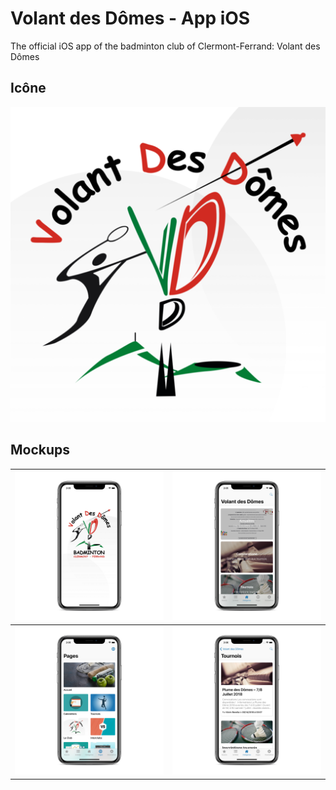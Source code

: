 # Volant des Dômes - App iOS

The official iOS app of the badminton club of Clermont-Ferrand: Volant des Dômes

## Icône

![VDD](https://github.com/Drusy/vdd-ios/blob/master/resources/app-icon-white/ios/iTunesArtwork%401x.png)

## Mockups

| ![Mockup Splash](https://github.com/Drusy/vdd-ios/blob/master/resources/mockups/splash-portrait.png)  | ![Mockup Category](https://github.com/Drusy/vdd-ios/blob/master/resources/mockups/category-portrait.png) |
| ------------- | ------------- |
| ![Mockup Pages](https://github.com/Drusy/vdd-ios/blob/master/resources/mockups/pages-portrait.png)  | ![Mockup Posts](https://github.com/Drusy/vdd-ios/blob/master/resources/mockups/posts-portrait.png) |

